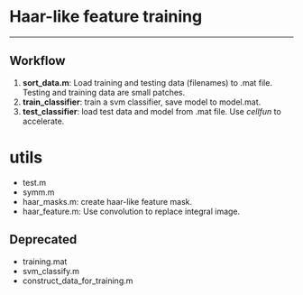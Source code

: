 

# Haar-like feature training

----
## Workflow

1. **sort_data.m**: Load training and testing data (filenames) to .mat file. Testing and training data are small patches. 
2. **train_classifier**: train a svm classifier, save model to model.mat. 
3. **test_classifier**: load test data and model from .mat file. Use *cellfun* to accelerate.


# utils
- test.m
- symm.m
- haar_masks.m: create haar-like feature mask. 
- haar_feature.m: Use convolution to replace integral image.


## Deprecated
- training.mat
- svm_classify.m
- construct_data_for_training.m




